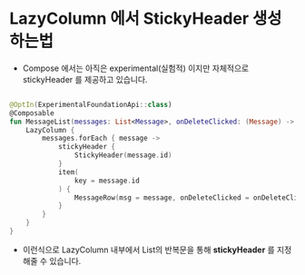 # LazyColumn 에서 StickyHeader 생성 하는법


* Compose 에서는 아직은 experimental(실험적) 이지만 자체적으로 stickyHeader 를 제공하고 있습니다.

```kotlin

@OptIn(ExperimentalFoundationApi::class)
@Composable
fun MessageList(messages: List<Message>, onDeleteClicked: (Message) -> Unit) {
    LazyColumn {
        messages.forEach { message ->
            stickyHeader {
                StickyHeader(message.id)
            }
            item(
                key = message.id
            ) {
                MessageRow(msg = message, onDeleteClicked = onDeleteClicked)
            }
        }
    }
}

```

* 이런식으로 LazyColumn 내부에서 List의 반복문을 통해 **stickyHeader** 를 지정해줄 수 있습니다.